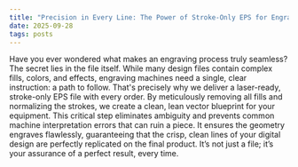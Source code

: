 ```yaml
---
title: "Precision in Every Line: The Power of Stroke-Only EPS for Engraving"
date: 2025-09-28
tags: posts
---
```



Have you ever wondered what makes an engraving process truly seamless? The secret lies in the file itself. While many design files contain complex fills, colors, and effects, engraving machines need a single, clear instruction: a path to follow. That's precisely why we deliver a laser-ready, stroke-only EPS file with every order. By meticulously removing all fills and normalizing the strokes, we create a clean, lean vector blueprint for your equipment. This critical step eliminates ambiguity and prevents common machine interpretation errors that can ruin a piece. It ensures the geometry engraves flawlessly, guaranteeing that the crisp, clean lines of your digital design are perfectly replicated on the final product. It’s not just a file; it’s your assurance of a perfect result, every time. 
